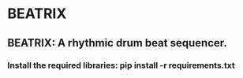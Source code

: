 # BEATRIX
## BEATRIX: A rhythmic drum beat sequencer.

### Install the required libraries: pip install -r requirements.txt 

